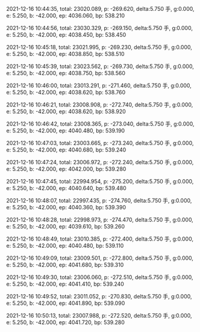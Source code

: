 2021-12-16 10:44:35, total: 23020.089, p: -269.620, delta:5.750 手, g:0.000, e: 5.250, b: -42.000, ep: 4036.060, bp: 538.210

2021-12-16 10:44:56, total: 23030.329, p: -269.150, delta:5.750 手, g:0.000, e: 5.250, b: -42.000, ep: 4038.450, bp: 538.450

2021-12-16 10:45:18, total: 23021.995, p: -269.230, delta:5.750 手, g:0.000, e: 5.250, b: -42.000, ep: 4038.850, bp: 538.510

2021-12-16 10:45:39, total: 23023.562, p: -269.730, delta:5.750 手, g:0.000, e: 5.250, b: -42.000, ep: 4038.750, bp: 538.560

2021-12-16 10:46:00, total: 23013.291, p: -271.460, delta:5.750 手, g:0.000, e: 5.250, b: -42.000, ep: 4038.620, bp: 538.760

2021-12-16 10:46:21, total: 23008.908, p: -272.740, delta:5.750 手, g:0.000, e: 5.250, b: -42.000, ep: 4038.620, bp: 538.920

2021-12-16 10:46:42, total: 23008.365, p: -273.040, delta:5.750 手, g:0.000, e: 5.250, b: -42.000, ep: 4040.480, bp: 539.190

2021-12-16 10:47:03, total: 23003.665, p: -273.240, delta:5.750 手, g:0.000, e: 5.250, b: -42.000, ep: 4040.680, bp: 539.240

2021-12-16 10:47:24, total: 23006.972, p: -272.240, delta:5.750 手, g:0.000, e: 5.250, b: -42.000, ep: 4042.000, bp: 539.280

2021-12-16 10:47:45, total: 22994.954, p: -275.200, delta:5.750 手, g:0.000, e: 5.250, b: -42.000, ep: 4040.640, bp: 539.480

2021-12-16 10:48:07, total: 22997.435, p: -274.760, delta:5.750 手, g:0.000, e: 5.250, b: -42.000, ep: 4040.360, bp: 539.390

2021-12-16 10:48:28, total: 22998.973, p: -274.470, delta:5.750 手, g:0.000, e: 5.250, b: -42.000, ep: 4039.610, bp: 539.260

2021-12-16 10:48:49, total: 23010.385, p: -272.400, delta:5.750 手, g:0.000, e: 5.250, b: -42.000, ep: 4040.480, bp: 539.110

2021-12-16 10:49:09, total: 23009.501, p: -272.800, delta:5.750 手, g:0.000, e: 5.250, b: -42.000, ep: 4041.680, bp: 539.310

2021-12-16 10:49:30, total: 23006.060, p: -272.510, delta:5.750 手, g:0.000, e: 5.250, b: -42.000, ep: 4041.410, bp: 539.240

2021-12-16 10:49:52, total: 23011.052, p: -270.830, delta:5.750 手, g:0.000, e: 5.250, b: -42.000, ep: 4041.890, bp: 539.090

2021-12-16 10:50:13, total: 23007.988, p: -272.520, delta:5.750 手, g:0.000, e: 5.250, b: -42.000, ep: 4041.720, bp: 539.280